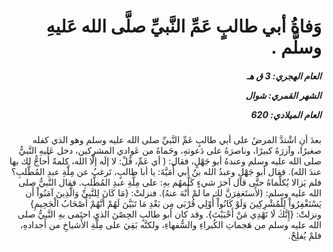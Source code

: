 <h1 dir="rtl">وَفاةُ أبي طالبٍ عَمِّ النَّبيِّ صلَّى الله عَليهِ وسلَّم .</h1>

<h5 dir="rtl">العام الهجري:  3  ق هـ

الشهر القمري: شوال

العام الميلادي: 620</h5>

<p dir="rtl">بعدَ أنِ اشْتدَّ المرضُ على أبي طالبٍ عَمِّ النَّبيِّ صلى الله عليه وسلم وهو الذي كفله صغيرًا، وآزرَهُ كبيرًا، وناصرَهُ على دَعوتهِ، وحَماهُ من عَوادي المشركين، دخل عَليهِ النَّبيُّ صلى الله عليه وسلم وعندهُ أبو جَهْلٍ، فقال: ( أي عَمِّ، قُلْ: لا إلَه إلَّا الله، كلمةً أُحاجُّ لك بها عندَ الله). فقال أبو جَهْلٍ وعبدُ الله بنُ أبي أُمَيَّةَ: يا أبا طالبٍ، تَرغبُ عن مِلَّةِ عبدِ المُطَّلبِ؟ فلم يَزالا يُكلِّماهُ حتَّى قال آخرَ شيءٍ كَلَّمهُم بهِ: على مِلَّةِ عبدِ المُطَّلبِ. فقال النَّبيُّ صلى الله عليه وسلم: (لأَستَغفِرَنَّ لك ما لمْ أُنْهَ عنهُ). فنزلتْ: {مَا كَانَ لِلنَّبِيِّ وَالَّذِينَ آمَنُواْ أَن يَسْتَغْفِرُواْ لِلْمُشْرِكِينَ وَلَوْ كَانُواْ أُوْلِي قُرْبَى مِن بَعْدِ مَا تَبَيَّنَ لَهُمْ أَنَّهُمْ أَصْحَابُ الْجَحِيمِ}ونزلتْ: {إِنَّكَ لَا تَهْدِي مَنْ أَحْبَبْتَ}. وقد كان أبو طالبٍ الحِصْنَ الذي احتَمى بهِ النَّبيُّ صلى الله عليه وسلم من هَجماتِ الكُبراءِ والسُّفهاءِ، ولكنَّه بَقِيَ على مِلَّةِ الأَشياخِ من أَجدادهِ، فلمْ يُفلِحْ.</p></br>
